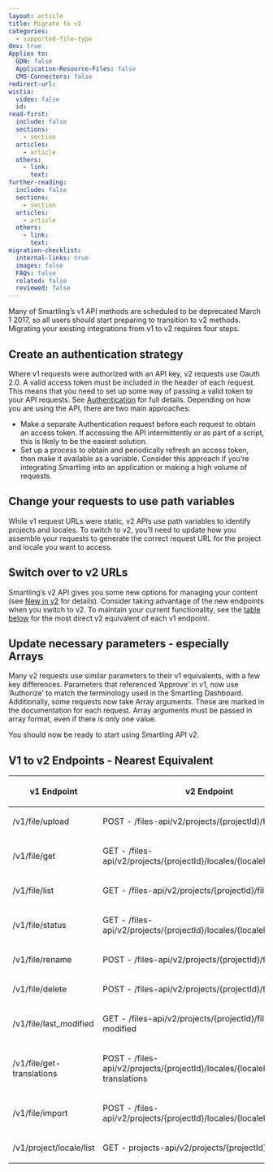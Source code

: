 ```yaml
---
layout: article
title: Migrate to v2
categories:
  - supported-file-type
dev: true
Applies to:
  GDN: false
  Application-Resource-Files: false
  CMS-Connectors: false
redirect-url:
wistia:
  video: false
  id:
read-first:
  include: false
  sections:
    - section
  articles:
    - article
  others:
    - link:
      text:
further-reading:
  include: false
  sections:
    - section
  articles:
    - article
  others:
    - link:
      text:
migration-checklist:
  internal-links: true
  images: false
  FAQs: false
  related: false
  reviewed: false
---
```



Many of Smartling’s v1 API methods are scheduled to be deprecated March 1 2017, so all users should start preparing to transition to v2 methods. Migrating your existing integrations from v1 to v2 requires four steps.

## Create an authentication strategy

Where v1 requests were authorized with an API key, v2 requests use Oauth 2.0\. A valid access token must be included in the header of each request. This means that you need to set up some way of passing a valid token to your API requests. See [Authentication]() for full details. Depending on how you are using the API, there are two main approaches:

*   Make a separate Authentication request before each request to obtain an access token. If accessing the API intermittently or as part of a script, this is likely to be the easiest solution.
*   Set up a process to obtain and periodically refresh an access token, then make it available as a variable. Consider this approach if you’re integrating Smartling into an application or making a high volume of requests.

## Change your requests to use path variables

While v1 request URLs were static, v2 APIs use path variables to identify projects and locales. To switch to v2, you’ll need to update how you assemble your requests to generate the correct request URL for the project and locale you want to access.

## Switch over to v2 URLs

Smartling’s v2 API gives you some new options for managing your content (see [New in v2](/developers/API/v2/New-in-v2/) for details). Consider taking advantage of the new endpoints when you switch to v2\. To maintain your current functionality, see the [table below](#EndpointMap) for the most direct v2 equivalent of each v1 endpoint.

## Update necessary parameters - especially Arrays

Many v2 requests use similar parameters to their v1 equivalents, with a few key differences. Parameters that referenced ‘Approve’ in v1, now use ‘Authorize’ to match the terminology used in the Smartling Dashboard. Additionally, some requests now take Array arguments. These are marked in the documentation for each request. Array arguments must be passed in array format, even if there is only one value.

You should now be ready to start using Smartling API v2.

## V1 to v2 Endpoints - Nearest Equivalent

<div dir="ltr">

<table class="table"><colgroup><col width="179"> <col width="413"></colgroup> 

<thead>

<tr>

<th>

v1 Endpoint

</th>

<th>

v2 Endpoint

</th>

</tr>

</thead>

<tbody>

<tr>

<td>

/v1/file/upload

</td>

<td>

POST - /files-api/v2/projects/{projectId}/file

</td>

</tr>

<tr>

<td>

/v1/file/get

</td>

<td>

GET - /files-api/v2/projects/{projectId}/locales/{localeId}/file

</td>

</tr>

<tr>

<td>

/v1/file/list

</td>

<td>

GET - /files-api/v2/projects/{projectId}/files/list

</td>

</tr>

<tr>

<td>

/v1/file/status

</td>

<td>

GET - /files-api/v2/projects/{projectId}/locales/{localeId}/file/status

</td>

</tr>

<tr>

<td>

/v1/file/rename

</td>

<td>

POST - /files-api/v2/projects/{projectId}/file/rename

</td>

</tr>

<tr>

<td>

/v1/file/delete

</td>

<td>

POST - /files-api/v2/projects/{projectId}/file/delete

</td>

</tr>

<tr>

<td>

/v1/file/last_modified

</td>

<td>

GET - /files-api/v2/projects/{projectId}/file/last-modified

</td>

</tr>

<tr>

<td>

/v1/file/get-translations

</td>

<td>

POST - /files-api/v2/projects/{projectId}/locales/{localeId}/file/get-translations

</td>

</tr>

<tr>

<td>

/v1/file/import

</td>

<td>

POST - /files-api/v2/projects/{projectId}/locales/{localeId}/file/import

</td>

</tr>

<tr>

<td>

/v1/project/locale/list

</td>

<td>

GET - projects-api/v2/projects/{projectId}

</td>

</tr>

</tbody>

</table>

</div>